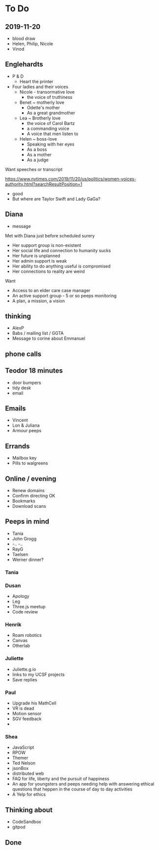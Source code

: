 # To Do

## 2019-11-20

- blood draw
- Helen, Philip, Nicole
- Vinod

## Englehardts

* P & D
  * Heart the printer
* Four ladies and their voices
  * Nicole - transormative love
    * the voice of truthiness
  * Benet ~ motherly love
    * Odette's mother
    * As a great grandmother
  * Lea ~ Brotherly love
    * the voice of Carol Bartz
    * a commanding voice
    * A voice that men listen to
  * Helen ~ boss-love
    * Speaking with her eyes
    * As a boss
    * As a mother
    * As a judge

Want speeches or transcript

https://www.nytimes.com/2019/11/20/us/politics/women-voices-authority.html?searchResultPosition=1

* good
* But where are Taylor Swift and Lady GaGa?




## Diana

* message

Met with Diana just before scheduled surery

* Her support group is non-existent
* Her social life and connection to humanity sucks
* Her future is unplanned
* Her admin support is weak
* Her ability to do anything useful is compromised
* Her connections to reality are weird

Want

* Access to an elder care case manager
* An active support group - 5 or so peeps monitoring
* A plan, a mission, a vision



## thinking

- AlexP
- Babs / mailing list / GGTA
- Message to corine about Emmanuel

## phone calls

## Teodor 18 minutes

- door bumpers
- tidy desk
- email

## Emails

- Vincent
- Lon & Juliana
- Armour peeps

## Errands

- Mailbox key
- Pills to walgreens

## Online / evening

- Renew domains
- Confirm directing OK
- Bookmarks
- Download scans

## Peeps in mind

- Tania
- John Grogg
- -.. -..
- RayG
- Taelsen
- Werner dinner?

### Tania

### Dusan

- Apology
- Leg
- Three.js meetup
- Code review

### Henrik

- Roam robotics
- Canvas
- Otherlab

### Juliette

- Juliette.g.io
- links to my UCSF projects
- Save replies

### Paul

- Upgrade his MathCell
- VR is dead
- Motion sensor
- SGV feedback
-

### Shea

- JavaScript
- RPOW
- Themer
- Ted Nelson
- jsonBox
- distributed web
- FAQ for life, liberty and the pursuit of happiness
- An app for youngsters and peeps needing help with answering ethical questions that heppen in the course of day to day activities
- A Yelp for ethics

## Thinking about

- CodeSandbox
- gitpod

## Done
